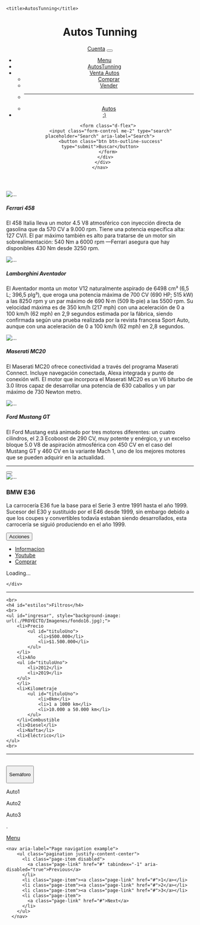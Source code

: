 <!DOCTYPE html>
<html lang="en">
<head>
    <meta charset="UTF-8">
    <meta http-equiv="X-UA-Compatible" content="IE=edge">
    <meta name="viewport" content="width=device-width, initial-scale=1.0">
    <meta name="viewport" content="width=device-width, intial-scale=1.0">
    <meta name="keywords" content="SEO, HTML, CSS, WEBSITE, DEVELOPER, AUTOS">
    <meta name="description" content="Los mejores autos del mundo">
    <link rel="stylesheet" href="./PROYECTO/CSS/styles.css">
    <link rel="stylesheet" href="SASS/css/style.css">
    <link rel = "preconnect" href = "https://fonts.googleapis.com">
    <link rel = "preconnect" href = "https://fonts.gstatic.com" crossorigin>
    <link href = "https: //fonts.googleapis.com/css2? family = Style + Script & display = swap "rel =" stylesheet ">
    <link rel="preconnect" href="https://fonts.googleapis.com">  
    <link rel="preconnect" href="https://fonts.gstatic.com" crossorigin>
    <link href="https://cdn.jsdelivr.net/npm/bootstrap@5.1.0/dist/css/bootstrap.min.css" rel="stylesheet" integrity="sha384-KyZXEAg3QhqLMpG8r+8fhAXLRk2vvoC2f3B09zVXn8CA5QIVfZOJ3BCsw2P0p/We" crossorigin="anonymous">
    
    <title>AutosTunning</title>
</head>
<body>
    <header >
      <h1 , id="CarMeet">Autos Tunning</h1>          
  
  <nav class="navbar navbar-expand-lg navbar-dark bg-dark">
      <div class="container-fluid">
        <a class="navbar-brand" href="./Cuenta.html">Cuenta</a>
        <button class="navbar-toggler" type="button" data-bs-toggle="collapse" data-bs-target="#navbarSupportedContent" aria-controls="navbarSupportedContent" aria-expanded="false" aria-label="Toggle navigation">
          <span class="navbar-toggler-icon"></span>
        </button>
        <div class="collapse navbar-collapse" id="navbarSupportedContent">
          <ul class="navbar-nav me-auto mb-2 mb-lg-0">
            <li class="nav-item">
              <a class="nav-link active" aria-current="page" href="./Proyecto.html">Menu</a>
            </li>
            <li class="nav-item">
              <a class="nav-link" href="./AutosTunning.html">AutosTunning</a>
            </li>
            <li class="nav-item dropdown">
              <a class="nav-link dropdown-toggle" href="#" id="navbarDropdown" role="button" data-bs-toggle="dropdown" aria-expanded="false">
                Venta Autos
              </a>
              <ul class="dropdown-menu" aria-labelledby="navbarDropdown">
                <li><a class="dropdown-item" href="#">Comprar</a></li>
                <li><a class="dropdown-item" href="#">Vender</a></li>
                <li><hr class="dropdown-divider"></li>
                <li><a class="dropdown-item" href="./Proyecto-Venta.html">Autos</a></li>
              </ul>
            </li>
            <li class="nav-item">
              <a class="nav-link disabled" href="#" tabindex="-1" aria-disabled="true">:)</a>
            </li>
          </ul>
          
          <form class="d-flex">
            <input class="form-control me-2" type="search" placeholder="Search" aria-label="Search">
            <button class="btn btn-outline-success" type="submit">Buscar</button>
          </form>
        </div>
      </div>
    </nav>
  </header>

<div class="padre"> 
<div class="row row-cols-1 row-cols-md-2 g-4">
    <div class="col">
      <div class="card">
        <p class="AutosTunning"><img src="./PROYECTO/Imagenes/ferrari1.jpg" class="card-img-top" alt="..."></p>
        <div class="card-body">
          <h5 class="card-title">Ferrari 458</h5>
          <p class="card-text">El 458 Italia lleva un motor 4.5 V8 atmosférico con inyección directa de gasolina que da 570 CV a 9.000 rpm. Tiene una potencia específica alta: 127 CV/l. El par máximo también es alto para tratarse de un motor sin sobrealimentación: 540 Nm a 6000 rpm —Ferrari asegura que hay disponibles 430 Nm desde 3250 rpm.</p>
        </div>
      </div>
    </div>
    <div class="col">
      <div class="card">
        <p class="AutosTunning"> <img src="./PROYECTO/Imagenes/lambo.jpg" class="card-img-top" alt="..."></p>
        <div class="card-body">
          <h5 class="card-title">Lamborghini Aventador</h5>
          <p class="card-text">El Aventador monta un motor V12 naturalmente aspirado de 6498 cm³ (6,5 L; 396,5 plg³), que eroga una potencia máxima de 700 CV (690 HP; 515 kW) a las 8250 rpm y un par máximo de 690 N·m (509 lb·pie) a las 5500 rpm. Su velocidad máxima es de 350 km/h (217 mph) con una aceleración de 0 a 100 km/h (62 mph) en 2,9 segundos estimada por la fábrica, siendo confirmada según una prueba realizada por la revista francesa Sport Auto, aunque con una aceleración de 0 a 100 km/h (62 mph) en 2,8 segundos.</p>
        </div>
      </div>
    </div>
    <div class="col">
      <div class="card">
        <p class="AutosTunning"><img src="./PROYECTO/Imagenes/maserati.jpg" class="card-img-top" alt="..."></p>
        <div class="card-body">
          <h5 class="card-title">Maserati MC20 </h5>
          <p class="card-text">El Maserati MC20 ofrece conectividad a través del programa Maserati Connect. Incluye navegación conectada, Alexa integrada y punto de conexión wifi. El motor que incorpora el Maserati MC20 es un V6 biturbo de 3.0 litros capaz de desarrollar una potencia de 630 caballos y un par máximo de 730 Newton metro.</p>
        </div>
      </div>
    </div>
    <div class="col">
      <div class="card">
        <p class="AutosTunning"> <img src="./PROYECTO/Imagenes/fondoooo.jpg" class="card-img-top" alt="..."></p>
        <div class="card-body">
          <h5 class="card-title">Ford Mustang GT</h5>
          <p class="card-text">El Ford Mustang está animado por tres motores diferentes: un cuatro cilindros, el 2.3 Ecoboost de 290 CV, muy potente y enérgico, y un excelso bloque 5.0 V8 de aspiración atmosférica con 450 CV en el caso del Mustang GT y 460 CV en la variante Mach 1, uno de los mejores motores que se pueden adquirir en la actualidad.</p>
        </div>
      </div>
    </div>
  </div>
</div>
</div>



<hr id="HR">  


<div class="card"> 

  <div class="padreUno">
    <button type="button" class="btn-close" aria-label="Close"></button>
  <div class="card" aria-hidden="true">
    <img src="./PROYECTO/Imagenes/e36aa.jpg" class="card-img-top" alt="..."> 
    <div class="card-body">
      <h5 class="card-title placeholder-glow">
        <h3>BMW E36</h3>
        <P>La carrocería E36 fue la base para el Serie 3 entre 1991 hasta el año 1999. Sucesor del E30 y sustituido por el E46 desde 1999, sin embargo debido a que los coupes y convertibles todavía estaban siendo desarrollados, esta carrocería se siguió produciendo en el año 1999.</P>
      </h5>
      <div class="dropdown">
        <button class="btn btn-secondary dropdown-toggle" type="button" id="dropdownMenuButton1" data-bs-toggle="dropdown" aria-expanded="false">
          Acciones
        </button>
        <ul class="dropdown-menu" aria-labelledby="dropdownMenuButton1">
          <li><a class="dropdown-item" href="https://es.wikipedia.org/wiki/BMW_E36#:~:text=La%20carrocer%C3%ADa%20E36%20fue%20la,produciendo%20en%20el%20a%C3%B1o%201999.">Informacion</a></li>
          <li><a class="dropdown-item" href="https://www.youtube.com/watch?v=3Y8Go60wWTM">Youtube</a></li>
          <li><a class="dropdown-item" href="./Proyecto-Depositar.html">Comprar</a></li>
        </ul>
        <div class="spinner-border" role="status">
          <span class="visually-hidden">Loading...</span>
        </div>
      </div>
      
    </div>
  </div>
</div>
<hr id="HR">

<div id="fondos", style="background-image: url(./PROYECTO/Imagenes/a1.png);">

    <br>
    <h4 id="estilos">Filtros</h4>
    <br>
    <ul id="ingresar", style="background-image: url(./PROYECTO/Imagenes/fondo16.jpg);">
        <li>Precio
            <ul id="tituloUno">
                <li>$500.000</li>
                <li>$1.500.000</li>
            </ul>
        </li>
        <li>Año 
        <ul id="tituloUno">
            <li>2012</li>
            <li>2019</li>
        </ul>
        </li>
        <li>Kilometraje
            <ul id="tituloUno">
                <li>0km</li>
                <li>1 a 1000 km</li>
                <li>10.000 a 50.000 km</li>
            </ul>
        </li>Combustible
        <li>Diesel</li>
        <li>Nafta</li>
        <li>Eléctrico</li>
    </ul>
    <br>

</div>
<hr id="HR">
<br>

<DIV class="containerUno">
    <div class="container__item"> <button class="container__btn--Informacion"><p>Semáforo</p></button> </div>
    <div class="container__item container__item--yellow">  </div>
    <div class="container__item container__item--green">  </div>
</DIV>

<div>
  <p class="auto1">Auto1</p>
  <p class="auto2">Auto2</p>
  <p class="auto3">Auto3</p>
</div>



   <p>.</p>
    <p id="menu"></li><a href="Proyecto.html">Menu</a></p>


</div>




<footer>
<div id="comentarios">

    <nav aria-label="Page navigation example">
        <ul class="pagination justify-content-center">
          <li class="page-item disabled">
            <a class="page-link" href="#" tabindex="-1" aria-disabled="true">Previous</a>
          </li>
          <li class="page-item"><a class="page-link" href="#">1</a></li>
          <li class="page-item"><a class="page-link" href="#">2</a></li>
          <li class="page-item"><a class="page-link" href="#">3</a></li>
          <li class="page-item">
            <a class="page-link" href="#">Next</a>
          </li>
        </ul>
      </nav>
      
</footer>
</div>
<script src="https://cdn.jsdelivr.net/npm/bootstrap@5.1.0/dist/js/bootstrap.bundle.min.js" integrity="sha384-U1DAWAznBHeqEIlVSCgzq+c9gqGAJn5c/t99JyeKa9xxaYpSvHU5awsuZVVFIhvj" crossorigin="anonymous"></script>
<script src="jd/wow.min.js" ></script>
<script>
    new WOW().init();
</script>
</body>
</html>

